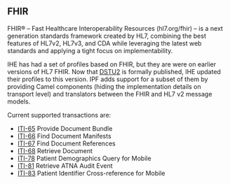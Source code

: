 ## FHIR

FHIR® – Fast Healthcare Interoperability Resources (hl7.org/fhir) – is a next generation standards framework created by HL7,
combining the best features of HL7v2, HL7v3, and CDA while leveraging the latest web standards and applying a tight focus on implementability.

IHE has had a set of profiles based on FHIR, but they are were on earlier versions of HL7 FHIR. Now that [DSTU2](http://hl7.org/fhir/index.html) is formally published, 
IHE updated their profiles to this version. IPF adds support for a subset of them by providing Camel components (hiding the 
 implementation details on transport level) and translators between the FHIR and HL7 v2 message models.

Current supported transactions are:

* [ITI-65] Provide Document Bundle
* [ITI-66] Find Document Manifests
* [ITI-67] Find Document References
* [ITI-68] Retrieve Document
* [ITI-78] Patient Demographics Query for Mobile
* [ITI-81] Retrieve ATNA Audit Event
* [ITI-83] Patient Identifier Cross-reference for Mobile

[ITI-65]: ../ipf-platform-camel-ihe-fhir-mhd/iti65.html
[ITI-66]: ../ipf-platform-camel-ihe-fhir-mhd/iti66.html
[ITI-67]: ../ipf-platform-camel-ihe-fhir-mhd/iti67.html
[ITI-68]: ../ipf-platform-camel-ihe-fhir-mhd/iti68.html
[ITI-78]: ../ipf-platform-camel-ihe-fhir-pixpdq/iti78.html
[ITI-81]: ../ipf-platform-camel-ihe-fhir-atna/iti81.html
[ITI-83]: ../ipf-platform-camel-ihe-fhir-pixpdq/iti83.html
